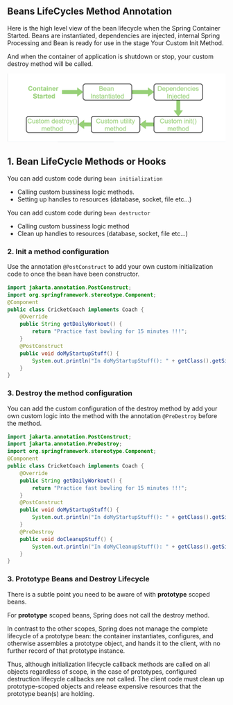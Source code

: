 ## Beans LifeCycles Method Annotation

Here is the high level view of the bean lifecycle when the Spring Container Started. Beans are instantiated, dependencies are injected, internal Spring Processing and Bean is ready for use in the stage Your Custom Init Method.

And when the container of application is shutdown or stop, your custom destroy method will be called.

![alt text](/images/image-07.png)

## 1. Bean LifeCycle Methods or Hooks

You can add custom code during `bean initialization`

- Calling custom bussiness logic methods.
- Setting up handles to resources (database, socket, file etc...)

You can add custom code during `bean destructor`

- Calling custom bussiness logic method
- Clean up handles to resources (database, socket, file etc...)

### 2. Init a method configuration

Use the annotation `@PostConstruct` to add your own custom initialization code to once the bean have been constructor.

```java
import jakarta.annotation.PostConstruct;
import org.springframework.stereotype.Component;
@Component
public class CricketCoach implements Coach {
    @Override
    public String getDailyWorkout() {
        return "Practice fast bowling for 15 minutes !!!";
    }
    @PostConstruct
    public void doMyStartupStuff() {
        System.out.println("In doMyStartupStuff(): " + getClass().getSimpleName());
    }
}
```

### 3. Destroy the method configuration

You can add the custom configuration of the destroy method by add your own custom logic into the method with the annotation `@PreDestroy` before the method.

```java
import jakarta.annotation.PostConstruct;
import jakarta.annotation.PreDestroy;
import org.springframework.stereotype.Component;
@Component
public class CricketCoach implements Coach {
    @Override
    public String getDailyWorkout() {
        return "Practice fast bowling for 15 minutes !!!";
    }
    @PostConstruct
    public void doMyStartupStuff() {
        System.out.println("In doMyStartupStuff(): " + getClass().getSimpleName());
    }
    @PreDestroy
    public void doCleanupStuff() {
        System.out.println("In doMyCleanupStuff(): " + getClass().getSimpleName());
    }
}
```

### 3. Prototype Beans and Destroy Lifecycle

There is a subtle point you need to be aware of with **prototype** scoped beans.

For **prototype** scoped beans, Spring does not call the destroy method.

In contrast to the other scopes, Spring does not manage the complete lifecycle of a prototype bean: the container instantiates, configures, and otherwise assembles a prototype object, and hands it to the client, with no further record of that prototype instance.

Thus, although initialization lifecycle callback methods are called on all objects regardless of scope, in the case of prototypes, configured destruction lifecycle callbacks are not called. The client code must clean up prototype-scoped objects and release expensive resources that the prototype bean(s) are holding.
